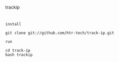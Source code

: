 trackip
#
`install`
```
git clone git://github.com/htr-tech/track-ip.git
```
`run`
```
cd track-ip
bash trackip
```